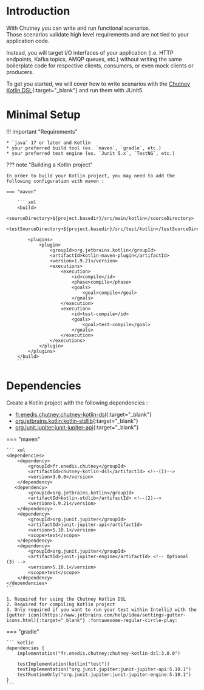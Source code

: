 <!--
  ~ SPDX-FileCopyrightText: 2017-2024 Enedis
  ~
  ~ SPDX-License-Identifier: Apache-2.0
  ~
-->

# Introduction

With Chutney you can write and run functional scenarios.  
Those scenarios validate high level requirements and are not tied to your application code.

Instead, you will target I/O interfaces of your application (i.e. HTTP endpoints, Kafka topics, AMQP queues, etc.)
without writing the same boilerplate code for respective clients, consumers, or even mock clients or producers.

To get you started, we will cover how to write scenarios with the [Chutney Kotlin DSL](https://github.com/Enedis-OSS/chutney/tree/main/kotlin-dsl){:target="_blank"}
and run them with JUnit5.

# Minimal Setup

!!! important "Requirements"

    * `java` 17 or later and Kotlin
    * your preferred build tool (ex. `maven`, `gradle`, etc.)
    * your preferred test engine (ex. `Junit 5.x`, `TestNG`, etc.)

??? note "Building a Kotlin project"

    In order to build your Kotlin project, you may need to add the following configuration with maven :

    === "maven"

        ``` xml
        <build>
            <sourceDirectory>${project.basedir}/src/main/kotlin</sourceDirectory>
            <testSourceDirectory>${project.basedir}/src/test/kotlin</testSourceDirectory>

            <plugins>
                <plugin>
                    <groupId>org.jetbrains.kotlin</groupId>
                    <artifactId>kotlin-maven-plugin</artifactId>
                    <version>1.9.21</version>
                    <executions>
                        <execution>
                            <id>compile</id>
                            <phase>compile</phase>
                            <goals>
                                <goal>compile</goal>
                            </goals>
                        </execution>
                        <execution>
                            <id>test-compile</id>
                            <goals>
                                <goal>test-compile</goal>
                            </goals>
                        </execution>
                    </executions>
                </plugin>
            </plugins>
        </build>
        ```

# Dependencies

Create a Kotlin project with the following dependencies :

* [fr.enedis.chutney:chutney-kotlin-dsl](https://search.maven.org/artifact/fr.enedis.chutney/chutney-kotlin-dsl){:target="_blank"}
* [org.jetbrains.kotlin:kotlin-stdlib](https://search.maven.org/artifact/org.jetbrains.kotlin/kotlin-stdlib){:target="_blank"}
* [org.junit.jupiter:junit-jupiter-api](https://search.maven.org/artifact/org.junit.jupiter/junit-jupiter-api){:target="_blank"}

=== "maven"

    ``` xml
    <dependencies>
        <dependency>
            <groupId>fr.enedis.chutney</groupId>
            <artifactId>chutney-kotlin-dsl</artifactId> <!--(1)-->
            <version>3.0.0</version>
        </dependency>
       <dependency>
            <groupId>org.jetbrains.kotlin</groupId>
            <artifactId>kotlin-stdlib</artifactId> <!--(2)-->
            <version>1.9.21</version>
        </dependency>
        <dependency>
            <groupId>org.junit.jupiter</groupId>
            <artifactId>junit-jupiter-api</artifactId>
            <version>5.10.1</version>
            <scope>test</scope>
        </dependency>
        <dependency>
            <groupId>org.junit.jupiter</groupId>
            <artifactId>junit-jupiter-engine</artifactId> <!-- Optional (3) -->
            <version>5.10.1</version>
            <scope>test</scope>
        </dependency>
    </dependencies>
    ```

    1. Required for using the Chutney Kotlin DSL
    2. Required for compiling Kotlin project
    3. Only required if you want to run your test within IntelliJ with the [gutter icon](https://www.jetbrains.com/help/idea/settings-gutter-icons.html){:target="_blank"} :fontawesome-regular-circle-play:

=== "gradle"

    ``` kotlin
    dependencies {
        implementation("fr.enedis.chutney:chutney-kotlin-dsl:3.0.0")

        testImplementation(kotlin("test"))
        testImplementation("org.junit.jupiter:junit-jupiter-api:5.10.1")
        testRuntimeOnly("org.junit.jupiter:junit-jupiter-engine:5.10.1")
    }
    ```

